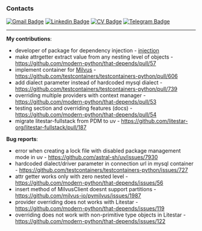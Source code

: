 ### Contacts

[![Gmail Badge](https://img.shields.io/badge/-vanobel159@gmail.com-c14438?style=flat&logo=Gmail&logoColor=white&link=mailto:vanobel159@gmail.com)](mailto:vanobel159@gmail.com)
[![Linkedin Badge](https://img.shields.io/badge/-LinkedIn-0072b1?style=flat&logo=Linkedin&logoColor=white&link=https://www.linkedin.com/in/ivan-belyaev-2a510a253/)](https://www.linkedin.com/in/ivan-belyaev13/)
[![CV Badge](https://img.shields.io/badge/CV-web-blue?style=flat&link=https://resume.io/r/UB5g54I6r/)](https://resume.io/r/UB5g54I6r) 
[![Telegram Badge](https://img.shields.io/badge/-Telegram-blue?style=social&logo=telegram&link=https://t.me/nightblure)](https://t.me/nightblure) <p align='left'>

---

**My contributions**:
* developer of package for dependency injection - [injection](https://github.com/nightblure/injection)
* make attrgetter extract value from any nesting level of objects - https://github.com/modern-python/that-depends/pull/57
* implement container for [Milvus](https://milvus.io/) - https://github.com/testcontainers/testcontainers-python/pull/606
* add dialect parameter instead of hardcoded mysql dialect - https://github.com/testcontainers/testcontainers-python/pull/739
* overriding multiple providers with context manager - https://github.com/modern-python/that-depends/pull/53
* testing section and overriding features (docs) - https://github.com/modern-python/that-depends/pull/54
* migrate litestar-fullstack from PDM to uv - https://github.com/litestar-org/litestar-fullstack/pull/187


**Bug reports**:
* error when creating a lock file with disabled package management mode in uv - https://github.com/astral-sh/uv/issues/7930
* hardcoded dialect/driver parameter in connection url in mysql container - https://github.com/testcontainers/testcontainers-python/issues/727
* attr getter works only with zero nested level - https://github.com/modern-python/that-depends/issues/56
* insert method of MilvusClient doesnt support partitions - https://github.com/milvus-io/pymilvus/issues/1987
* provider overriding does not works with Litestar - https://github.com/modern-python/that-depends/issues/119
* overriding does not work with non-primitive type objects in Litestar - https://github.com/modern-python/that-depends/issues/122
